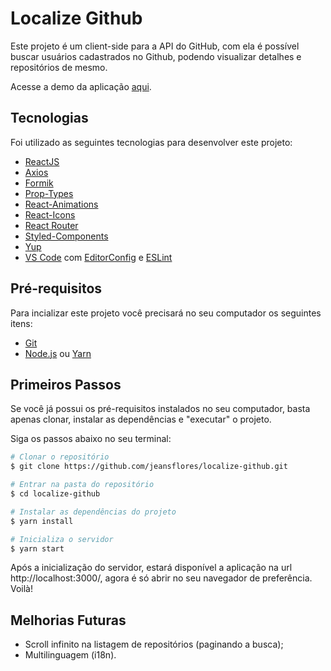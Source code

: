 # Localize Github

Este projeto é um client-side para a API do GitHub, com ela é possível buscar usuários cadastrados no Github, podendo visualizar detalhes e repositórios de mesmo.

Acesse a demo da aplicação [aqui](https://localize-github.netlify.com/).

## Tecnologias

Foi utilizado as seguintes tecnologias para desenvolver este projeto:

-  [ReactJS](https://reactjs.org/)
-  [Axios](https://github.com/axios/axios)
-  [Formik](https://jaredpalmer.com/formik/docs/overview)
-  [Prop-Types](https://github.com/facebook/prop-types)
-  [React-Animations](http://react-animations.herokuapp.com/)
-  [React-Icons](https://react-icons.netlify.com/)
-  [React Router](https://github.com/ReactTraining/react-router)
-  [Styled-Components](https://www.styled-components.com/)
-  [Yup](https://github.com/jquense/yup)
-  [VS Code][vc] com [EditorConfig][vceditconfig] e [ESLint][vceslint]

## Pré-requisitos

Para incializar este projeto você precisará no seu computador os seguintes itens:

- [Git](https://git-scm.com)
- [Node.js][nodejs] ou [Yarn][yarn]

## Primeiros Passos

Se você já possui os pré-requisitos instalados no seu computador, basta apenas clonar, instalar as dependências e "executar" o projeto.

Siga os passos abaixo no seu terminal:

```bash
# Clonar o repositório
$ git clone https://github.com/jeansflores/localize-github.git

# Entrar na pasta do repositório
$ cd localize-github

# Instalar as dependências do projeto
$ yarn install

# Inicializa o servidor
$ yarn start
```

Após a inicialização do servidor, estará disponível a aplicação na url http://localhost:3000/, agora é só abrir no seu navegador de preferência. Voilà!

## Melhorias Futuras

 - Scroll infinito na listagem de repositórios (paginando a busca);
 - Multilinguagem (i18n).

[nodejs]: https://nodejs.org/!
[yarn]: https://yarnpkg.com/
[vc]: https://code.visualstudio.com/
[vceditconfig]: https://marketplace.visualstudio.com/items?itemName=EditorConfig.EditorConfig
[vceslint]: https://marketplace.visualstudio.com/items?itemName=dbaeumer.vscode-eslint
